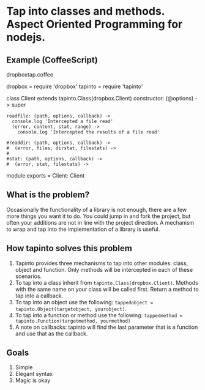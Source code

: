 Tap into classes and methods. Aspect Oriented Programming for nodejs.
=====================================================================

Example (CoffeeScript)
----------------------

dropboxtap.coffee

  dropbox = require 'dropbox'
  tapinto = require 'tapinto'

  class Client extends tapinto.Class(dropbox.Client)
    constructor: (@options) ->
      super
          
    readfile: (path, options, callback) ->
      console.log 'Intercepted a file read'
      (error, content, stat, range) ->
        console.log 'Intercepted the results of a file read'
    
    #readdir: (path, options, callback) ->
    #  (error, files, dirstat, filestats) ->
    #
    #stat: (path, options, callback) ->
    #  (error, stat, filestats) ->

  module.exports =
    Client: Client



What is the problem?
--------------------

Occasionally the functionality of a library is not enough, there are a few more things you want it to do. You could jump in and fork the project, but often your additions are not in line with the project direction. A mechanism to wrap and tap into the implementation of a library is useful.


How tapinto solves this problem
-------------------------------

1. Tapinto provides three mechanisms to tap into other modules: class, object and function. Only methods will be intercepted in each of these scenarios.
2. To tap into a class inherit from `tapinto.Class(dropbox.Client)`. Methods with the same name on your class will be called first. Return a method to tap into a callback.
3. To tap into an object use the following: `tappedobject = tapinto.Object(targetobject, yourobject)`.
4. To tap into a function or method use the following: `tappedmethod = tapinto.Function(targetmethod, yourmethod)`
5. A note on callbacks: tapinto will find the last parameter that is a function and use that as the callback.


Goals
-----

1. Simple
2. Elegant syntax
3. Magic is okay